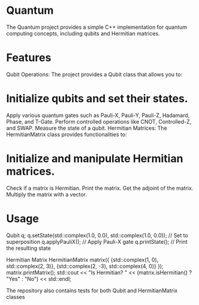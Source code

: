 # Quantum
The Quantum project provides a simple C++ implementation for quantum computing concepts, including qubits and Hermitian matrices.

# Features
Qubit Operations: The project provides a Qubit class that allows you to:

# Initialize qubits and set their states.
Apply various quantum gates such as Pauli-X, Pauli-Y, Pauli-Z, Hadamard, Phase, and T-Gate.
Perform controlled operations like CNOT, Controlled-Z, and SWAP.
Measure the state of a qubit.
Hermitian Matrices: The HermitianMatrix class provides functionalities to:

# Initialize and manipulate Hermitian matrices.
Check if a matrix is Hermitian.
Print the matrix.
Get the adjoint of the matrix.
Multiply the matrix with a vector.

# Usage
Qubit q;
q.setState(std::complex<double>(1.0, 0.0), std::complex<double>(1.0, 0.0)); // Set to superposition
q.applyPauliX(); // Apply Pauli-X gate
q.printState();  // Print the resulting state

Hermitian Matrix
HermitianMatrix matrix({
    {std::complex<double>(1, 0), std::complex<double>(2, 3)},
    {std::complex<double>(2, -3), std::complex<double>(4, 0)}
});
matrix.printMatrix();
std::cout << "Is Hermitian? " << (matrix.isHermitian() ? "Yes" : "No") << std::endl;

The repository also contains tests for both Qubit and HermitianMatrix classes
